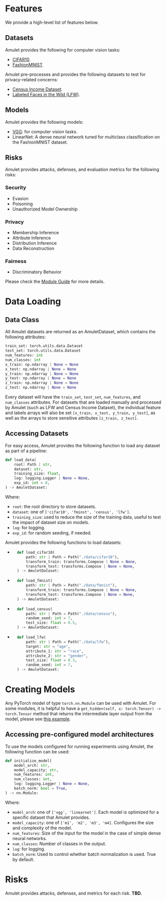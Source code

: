 
# Features

We provide a high-level list of features below.

## Datasets
Amulet provides the following for computer vision tasks:
- [CIFAR10](https://pytorch.org/vision/main/generated/torchvision.datasets.CIFAR10.html).
- [FashionMNIST](https://pytorch.org/vision/stable/generated/torchvision.datasets.FashionMNIST.html).

Amulet pre-processes and provides the following datasets to test for privacy-related concerns:
- [Census Income Dataset](https://archive.ics.uci.edu/dataset/20/census+income).
- [Labeled Faces in the Wild (LFW)](https://scikit-learn.org/stable/modules/generated/sklearn.datasets.fetch_lfw_people.html).
## Models
Amulet provides the following models:
- [VGG](https://viso.ai/deep-learning/vgg-very-deep-convolutional-networks/): for computer vision tasks.
- LinearNet: A dense neural network tuned for multiclass classification on the FashionMNIST dataset.

## Risks
Amulet provides attacks, defenses, and evaluation metrics for the following risks:
### Security
- Evasion
- Poisoning
- Unauthorized Model Ownership

### Privacy
- Membership Inference
- Attribute Inference
- Distribution Inference
- Data Reconstruction

### Fairness
- Discriminatory Behavior

Please check the [Module Guide](https://github.com/ssg-research/amulet/blob/main/docs/MODULE_GUIDE.md) for more details.

# Data Loading

## Data Class
All Amulet datasets are returned as an AmuletDataset, which contains the following attributes:
```python
train_set: torch.utils.data.Dataset
test_set: torch.utils.data.Dataset
num_features: int
num_classes: int
x_train: np.ndarray | None = None
x_test: np.ndarray | None = None
y_train: np.ndarray | None = None
y_test: np.ndarray | None = None
z_train: np.ndarray | None = None
z_test: np.ndarray | None = None
```
Every dataset will have the `train_set`, `test_set`, `num_features`, and `num_classes` attributes. For datasets that are loaded manually and processed by Amulet (such as LFW and Census Income Dataset), the individual feature and labels arrays will also be set `[x_train, x_test, y_train, y_test]`, as well as the arrays to store sensitive attributes `[z_train, z_test]`.

## Accessing Datasets
For easy access, Amulet provides the following function to load any dataset as part of a pipeline:
```python
def load_data(
    root: Path | str,
    dataset: str,
    training_size: float,
    log: logging.Logger | None = None,
    exp_id: int = 0,
) -> AmuletDataset:
```
Where:
- `root`: the root directory to store datasets.
- `dataset`: one of `['cifar10', 'fminst', 'census', 'lfw']`.
- `training_size`: used to reduce the size of the training data, useful to test the impact of dataset size on models.
- `log`: for logging.
- `exp_id`: for random seeding, if needed.

Amulet provides the following functions to load datasets:
- ```python
    def load_cifar10(
        path: str | Path = Path("./data/cifar10"),
        transform_train: transforms.Compose | None = None,
        transform_test: transforms.Compose | None = None,
    ) -> AmuletDataset:
   ```

- ```python
    def load_fmnist(
        path: str | Path = Path("./data/fmnist"),
        transform_train: transforms.Compose | None = None,
        transform_test: transforms.Compose | None = None,
    ) -> AmuletDataset:
   ```
- ```python
    def load_census(
        path: str | Path = Path("./data/census"),
        random_seed: int = 7,
        test_size: float = 0.5,
    ) -> AmuletDataset:
  ```

- ```python
    def load_lfw(
        path: str | Path = Path("./data/lfw"),
        target: str = "age",
        attribute_1: str = "race",
        attribute_2: str = "gender",
        test_size: float = 0.3,
        random_seed: int = 7,
    ) -> AmuletDataset:
  ```

# Creating Models
Any PyTorch model of type `torch.nn.Module` can be used with Amulet. For some modules, it is helpful to have a `get_hidden(self, x: torch.Tensor) -> torch.Tensor` method that returns the intermediate layer output from the model, please see [this example](https://github.com/ssg-research/amulet/blob/main/amulet/models/vgg.py#L106).

## Accessing pre-configured model architectures
To use the models configured for running experiments using Amulet, the following function can be used:
```python
def initialize_model(
    model_arch: str,
    model_capacity: str,
    num_features: int,
    num_classes: int,
    log: logging.Logger | None = None,
    batch_norm: bool = True,
) -> nn.Module:
```
Where:
- `model_arch`: one of `['vgg', 'linearnet']`. Each model is optimized for a specific dataset that Amulet provides.
- `model_capacity`: one of `['m1', 'm2', 'm3', 'm4]`. Configures the size and complexity of the model.
- `num_features`: Size of the input for the model in the case of simple dense neural networks.
- `num_classes`: Number of classes in the output.
- `log`: for logging.
- `batch_norm`: Used to control whether batch normalization is used. True by default.

# Risks
Amulet provides attacks, defenses, and metrics for each risk. **TBD.**

